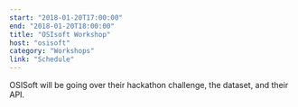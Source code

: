 ```yaml
---
start: "2018-01-20T17:00:00"
end: "2018-01-20T18:00:00"
title: "OSIsoft Workshop"
host: "osisoft"
category: "Workshops"
link: "Schedule"
---
```

OSISoft will be going over their hackathon challenge, the dataset, and their API.